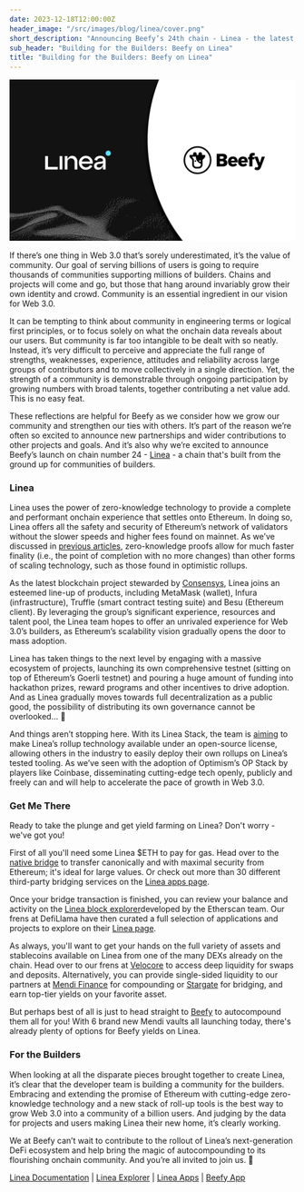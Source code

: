 ```yaml
---
date: 2023-12-18T12:00:00Z
header_image: "/src/images/blog/linea/cover.png"
short_description: "Announcing Beefy’s 24th chain - Linea - the latest zero-knowledge EVM chain that’s built for builders."
sub_header: "Building for the Builders: Beefy on Linea"
title: "Building for the Builders: Beefy on Linea"
---
```


![](/src/images/blog/linea/cover.png)

If there’s one thing in Web 3.0 that’s sorely underestimated, it’s the value of community. Our goal of serving billions of users is going to require thousands of communities supporting millions of builders. Chains and projects will come and go, but those that hang around invariably grow their own identity and crowd. Community is an essential ingredient in our vision for Web 3.0.

It can be tempting to think about community in engineering terms or logical first principles, or to focus solely on what the onchain data reveals about our users. But community is far too intangible to be dealt with so neatly. Instead, it’s very difficult to perceive and appreciate the full range of strengths, weaknesses, experience, attitudes and reliability across large groups of contributors and to move collectively in a single direction. Yet, the strength of a community is demonstrable through ongoing participation by growing numbers with broad talents, together contributing a net value add. This is no easy feat.

These reflections are helpful for Beefy as we consider how we grow our community and strengthen our ties with others. It’s part of the reason we’re often so excited to announce new partnerships and wider contributions to other projects and goals. And it’s also why we’re excited to announce Beefy’s launch on chain number 24 - [Linea](https://linea.build/) - a chain that's built from the ground up for communities of builders.

### Linea

Linea uses the power of zero-knowledge technology to provide a complete and performant onchain experience that settles onto Ethereum. In doing so, Linea offers all the safety and security of Ethereum’s network of validators without the slower speeds and higher fees found on mainnet. As we’ve discussed in [previous articles](https://beefy.com/articles/beefy-polygon-zkevm/), zero-knowledge proofs allow for much faster finality (i.e., the point of completion with no more changes) than other forms of scaling technology, such as those found in optimistic rollups.

As the latest blockchain project stewarded by [Consensys](https://consensys.io/), Linea joins an esteemed line-up of products, including MetaMask (wallet), Infura (infrastructure), Truffle (smart contract testing suite) and Besu (Ethereum client). By leveraging the group’s significant experience, resources and talent pool, the Linea team hopes to offer an unrivaled experience for Web 3.0’s builders, as Ethereum’s scalability vision gradually opens the door to mass adoption.

Linea has taken things to the next level by engaging with a massive ecosystem of projects, launching its own comprehensive testnet (sitting on top of Ethereum’s Goerli testnet) and pouring a huge amount of funding into hackathon prizes, reward programs and other incentives to drive adoption. And as Linea gradually moves towards full decentralization as a public good, the possibility of distributing its own governance cannot be overlooked… 👀

And things aren’t stopping here. With its Linea Stack, the team is [aiming](https://docs.linea.build/decentralization-roadmap) to make Linea’s rollup technology available under an open-source license, allowing others in the industry to easily deploy their own rollups on Linea’s tested tooling. As we’ve seen with the adoption of Optimism’s OP Stack by players like Coinbase, disseminating cutting-edge tech openly, publicly and freely can and will help to accelerate the pace of growth in Web 3.0.

### Get Me There

Ready to take the plunge and get yield farming on Linea? Don't worry - we've got you!

First of all you'll need some Linea $ETH to pay for gas. Head over to the [native bridge](https://bridge.linea.build/) to transfer canonically and with maximal security from Ethereum; it's ideal for large values. Or check out more than 30 different third-party bridging services on the [Linea apps page](https://linea.build/apps).

Once your bridge transaction is finished, you can review your balance and activity on the [Linea block explorer](https://lineascan.build/)developed by the Etherscan team. Our frens at DefiLlama have then curated a full selection of applications and projects to explore on their [Linea page](https://defillama.com/chain/Linea).

As always, you'll want to get your hands on the full variety of assets and stablecoins available on Linea from one of the many DEXs already on the chain. Head over to our frens at [Velocore](https://linea.velocore.xyz/) to access deep liquidity for swaps and deposits. Alternatively, you can provide single-sided liquidity to our partners at [Mendi Finance](https://mendi.finance/) for compounding or [Stargate](https://stargate.finance/pool) for bridging, and earn top-tier yields on your favorite asset. 

But perhaps best of all is just to head straight to [Beefy](http://app.beefy.com) to autocompound them all for you! With 6 brand new Mendi vaults all launching today, there's already plenty of options for Beefy yields on Linea.

### For the Builders

When looking at all the disparate pieces brought together to create Linea, it’s clear that the developer team is building a community for the builders. Embracing and extending the promise of Ethereum with cutting-edge zero-knowledge technology and a new stack of roll-up tools is the best way to grow Web 3.0 into a community of a billion users. And judging by the data for projects and users making Linea their new home, it’s clearly working.

We at Beefy can’t wait to contribute to the rollout of Linea’s next-generation DeFi ecosystem and help bring the magic of autocompounding to its flourishing onchain community. And you’re all invited to join us. 🤝

[Linea Documentation](https://docs.linea.build/) | [Linea Explorer](https://lineascan.build/) | [Linea Apps](https://linea.build/apps) | [Beefy App](http://app.beefy.com)